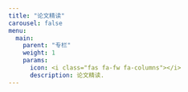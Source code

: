 ```yaml
---
title: "论文精读"
carousel: false
menu:
  main:
    parent: "专栏"
    weight: 1
    params:
      icon: <i class="fas fa-fw fa-columns"></i>
      description: 论文精读.
---
```



